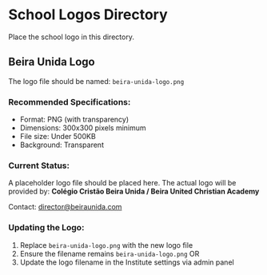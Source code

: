 # School Logos Directory

Place the school logo in this directory.

## Beira Unida Logo

The logo file should be named: `beira-unida-logo.png`

### Recommended Specifications:
- Format: PNG (with transparency)
- Dimensions: 300x300 pixels minimum
- File size: Under 500KB
- Background: Transparent

### Current Status:
A placeholder logo file should be placed here. The actual logo will be provided by:
**Colégio Cristão Beira Unida / Beira United Christian Academy**

Contact: director@beiraunida.com

### Updating the Logo:
1. Replace `beira-unida-logo.png` with the new logo file
2. Ensure the filename remains `beira-unida-logo.png` OR
3. Update the logo filename in the Institute settings via admin panel




